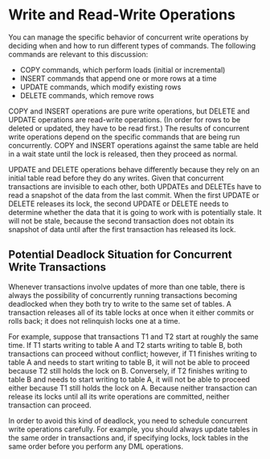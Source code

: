 # Write and Read\-Write Operations<a name="c_write_readwrite"></a>

You can manage the specific behavior of concurrent write operations by deciding when and how to run different types of commands\. The following commands are relevant to this discussion: 
+ COPY commands, which perform loads \(initial or incremental\)
+ INSERT commands that append one or more rows at a time
+ UPDATE commands, which modify existing rows
+ DELETE commands, which remove rows 

COPY and INSERT operations are pure write operations, but DELETE and UPDATE operations are read\-write operations\. \(In order for rows to be deleted or updated, they have to be read first\.\) The results of concurrent write operations depend on the specific commands that are being run concurrently\. COPY and INSERT operations against the same table are held in a wait state until the lock is released, then they proceed as normal\.

UPDATE and DELETE operations behave differently because they rely on an initial table read before they do any writes\. Given that concurrent transactions are invisible to each other, both UPDATEs and DELETEs have to read a snapshot of the data from the last commit\. When the first UPDATE or DELETE releases its lock, the second UPDATE or DELETE needs to determine whether the data that it is going to work with is potentially stale\. It will not be stale, because the second transaction does not obtain its snapshot of data until after the first transaction has released its lock\.

## Potential Deadlock Situation for Concurrent Write Transactions<a name="c_write_readwrite-potential-deadlock"></a>

Whenever transactions involve updates of more than one table, there is always the possibility of concurrently running transactions becoming deadlocked when they both try to write to the same set of tables\. A transaction releases all of its table locks at once when it either commits or rolls back; it does not relinquish locks one at a time\.

For example, suppose that transactions T1 and T2 start at roughly the same time\. If T1 starts writing to table A and T2 starts writing to table B, both transactions can proceed without conflict; however, if T1 finishes writing to table A and needs to start writing to table B, it will not be able to proceed because T2 still holds the lock on B\. Conversely, if T2 finishes writing to table B and needs to start writing to table A, it will not be able to proceed either because T1 still holds the lock on A\. Because neither transaction can release its locks until all its write operations are committed, neither transaction can proceed\.

In order to avoid this kind of deadlock, you need to schedule concurrent write operations carefully\. For example, you should always update tables in the same order in transactions and, if specifying locks, lock tables in the same order before you perform any DML operations\.
